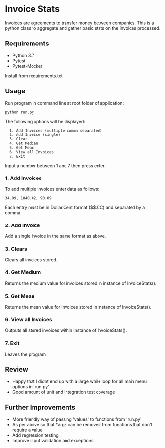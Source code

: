 # Invoice Stats
Invoices are agreements to transfer money between companies. This is a python 
class to aggregate and gather basic stats on the invoices processed.

## Requirements
- Python 3.7
- Pytest
- Pytest-Mocker

Install from requirements.txt

## Usage
Run program in command line at root folder of application:
````
python run.py
````

The following options will be displayed:

````
  1. Add Invoices (multiple comma separated)
  2. Add Invoice (single)
  3. Clear
  4. Get Median
  5. Get Mean
  6. View all Invoices
  7. Exit
````
Input a number between 1 and 7 then press enter.

### 1. Add Invoices
To add multiple invoices enter data as follows:
```
34.09, 1840.02, 90.09
```
Each entry must be in Dollar.Cent format ($$.CC) and separated by a comma.

### 2. Add Invoice
Add a single invoice in the same format as above.

### 3. Clears
Clears all invoices stored.

### 4. Get Medium
Returns the medium value for invoices stored in instance of InvoiceStats().

### 5. Get Mean
Returns the mean value for invoices stored in instance of InvoiceStats().

### 6. View all Invoices
Outputs all stored invoices within instance of InvoiceStats().

### 7. Exit
Leaves the program


## Review
- Happy that I didnt end up with a large while loop for all main menu options in 'run.py'
- Good amount of unit and integration test coverage

## Further Improvements
- More friendly way of passing 'values' to functions from 'run.py'
- As per above so that *args can be removed from functions that don't require a value
- Add regression testing
- Improve input validation and exceptions
